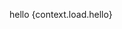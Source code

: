 <script context="module">
    export const load = async () => {
        //simulate slow api
        await new Promise(resolve => setTimeout(resolve, 1500))
        return {
            hello: await 'preloaded world',
        }
    }
</script>

<script>
    export let context
</script>


hello {context.load.hello}